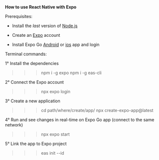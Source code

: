 **How to use React Native with Expo**

Prerequisites:

- Install the *last* version of [Node.js](https://nodejs.org/)

- Create an [Expo](https://expo.dev/) account

- Install Expo Go [Android](https://play.google.com/store/apps/details?id=host.exp.exponent) or [ios](https://apps.apple.com/it/app/expo-go/id982107779) app and login

Terminal commands:

1° Install the dependencies
>>> npm i -g expo
>>> npm i -g eas-cli

2° Connect the Expo account
>>> npx expo login

3° Create a new application
>>> cd path/where/create/app/
>>> npx create-expo-app@latest

4° Run and see changes in real-time on Expo Go app (connect to the same network)
>>> npx expo start

5° Link the app to Expo project
>>> eas init --id <project id provided by Expo>
